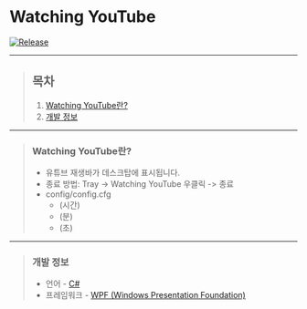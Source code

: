 # **Watching YouTube**

[![Release](https://img.shields.io/badge/Release-v1.0-2F9D27?style=for-the-badge&logo=GitLab&logoColor=white)](https://gitlab.com/BanB3515/Watching-YouTube/-/releases)

---

> ## **목차**
>
> 1. [Watching YouTube란?](#Watching-YouTube란)
> 2. [개발 정보](#개발-정보)

---

> ### **Watching YouTube란?**
>
> -   유튜브 재생바가 데스크탑에 표시됩니다.
> -   종료 방법: Tray -> Watching YouTube 우클릭 -> 종료
> -   config/config.cfg
>     -   (시간)
>     -   (분)
>     -   (초)

---

> ### **개발 정보**
>
> -   언어 - [C#](https://docs.microsoft.com/ko-kr/dotnet/csharp/)
> -   프레임워크 - [WPF (Windows Presentation Foundation)](https://docs.microsoft.com/ko-kr/visualstudio/designers/getting-started-with-wpf?view=vs-2019)
